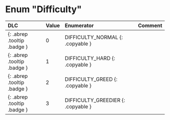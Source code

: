 # Enum "Difficulty"
|DLC|Value|Enumerator|Comment|
|:--|:--|:--|:--|
|[ ](#){: .abrep .tooltip .badge }|0 |DIFFICULTY_NORMAL {: .copyable } |  | 
|[ ](#){: .abrep .tooltip .badge }|1 |DIFFICULTY_HARD {: .copyable } |  | 
|[ ](#){: .abrep .tooltip .badge }|2 |DIFFICULTY_GREED {: .copyable } |  | 
|[ ](#){: .abrep .tooltip .badge }|3 |DIFFICULTY_GREEDIER {: .copyable } |  | 